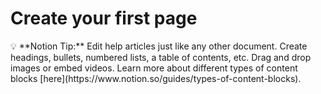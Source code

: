 # Create your first page

<aside>
💡 **Notion Tip:** Edit help articles just like any other document. Create headings, bullets, numbered lists, a table of contents, etc. Drag and drop images or embed videos. Learn more about different types of content blocks [here](https://www.notion.so/guides/types-of-content-blocks).

</aside>